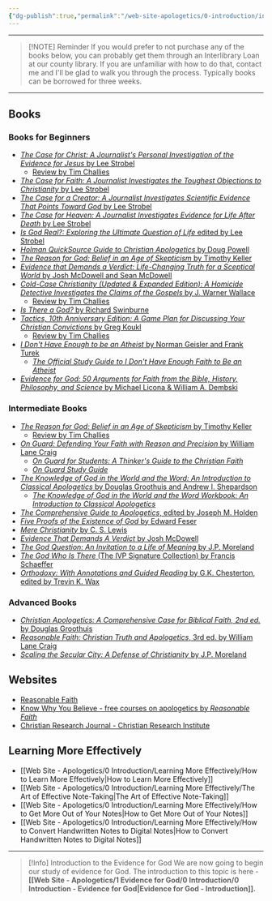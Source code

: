 ```yaml
---
{"dg-publish":true,"permalink":"/web-site-apologetics/0-introduction/introduction-to-apologetics/5-resources-for-learning-apologetics/","title":"Resources for Learning Apologetics","noteIcon":""}
---
```


---

> [!NOTE] Reminder
> If you would prefer to not purchase any of the books below, you can probably get them through an Interlibrary Loan at our county library. If you are unfamiliar with how to do that, contact me and I'll be glad to walk you through the process. Typically books can be borrowed for three weeks.
>
 

---
## Books

### Books for Beginners
- [*The Case for Christ: A Journalist's Personal Investigation of the Evidence for Jesus* by Lee Strobel](https://www.amazon.com/Case-Christ-Journalists-Personal-Investigation/dp/0310345863)
    - [Review by Tim Challies](https://www.challies.com/book-reviews/book-review-the-case-for-christ/)
- [*The Case for Faith: A Journalist Investigates the Toughest Objections to Christianity* by Lee Strobel](https://www.amazon.com/Case-Faith-Journalist-Investigates-Christianity/dp/0310364272)
- [*The Case for a Creator: A Journalist Investigates Scientific Evidence That Points Toward God* by Lee Strobel](https://www.amazon.com/Case-Creator-Journalist-Investigates-Scientific/dp/0310339286/)
- [*The Case for Heaven: A Journalist Investigates Evidence for Life After Death* by Lee Strobel](https://www.amazon.com/Case-Heaven-Journalist-Investigates-Evidence/dp/0310358450/)
- [*Is God Real?: Exploring the Ultimate Question of Life* edited by Lee Strobel](https://www.amazon.com/God-Real-author/dp/0310368235)
- [*Holman QuickSource Guide to Christian Apologetics* by Doug Powell](https://www.amazon.com/Holman-QuickSource-Christian-Apologetics-Quicksource/dp/080549460X/)
- [*The Reason for God: Belief in an Age of Skepticism* by Timothy Keller](https://www.amazon.com/Reason-God-Belief-Age-Skepticism/dp/1594483493/)
- [*Evidence that Demands a Verdict: Life-Changing Truth for a Sceptical World* by Josh McDowell and Sean McDowell](https://www.amazon.com/Evidence-that-Demands-Verdict-Anglicized/dp/1780788320)
- [*Cold-Case Christianity (Updated & Expanded Edition): A Homicide Detective Investigates the Claims of the Gospels* by J. Warner Wallace](https://www.amazon.com/Cold-Case-Christianity-Updated-Expanded-Investigates/dp/0830785302)
    - [Review by Tim Challies](https://www.challies.com/book-reviews/cold-case-christianity/)
- [*Is There a God?* by Richard Swinburne](https://www.amazon.com/There-God-Richard-Swinburne/dp/019958043X)
- [*Tactics, 10th Anniversary Edition: A Game Plan for Discussing Your Christian Convictions* by Greg Koukl](https://www.amazon.com/Tactics-10th-Anniversary-Discussing-Convictions/dp/0310101468)
    - [Review by Tim Challies](https://www.challies.com/book-reviews/book-review-tactics/)
- [*I Don't Have Enough to be an Atheist* by Norman Geisler and Frank Turek](https://www.amazon.com/Dont-Have-Enough-Faith-Atheist/dp/1433580756)
    - [*The Official Study Guide to I Don't Have Enough Faith to Be an Atheist*](https://www.amazon.com/Official-Study-Guide-Enough-Atheist/dp/1625095066/)
- [*Evidence for God: 50 Arguments for Faith from the Bible, History, Philosophy, and Science* by Michael Licona & William A. Dembski](https://www.amazon.com/dp/0801072603/)

### Intermediate Books

- [*The Reason for God: Belief in an Age of Skepticism* by Timothy Keller](https://www.amazon.com/Reason-God-Belief-Age-Skepticism/dp/1594483493)
    - [Review by Tim Challies](https://www.challies.com/book-reviews/book-review-the-reason-for-god-by-tim-keller/)
- [*On Guard: Defending Your Faith with Reason and Precision* by William Lane Craig](https://www.amazon.com/Guard-Defending-Faith-Reason-Precision/dp/1434764885)
    - [*On Guard for Students: A Thinker's Guide to the Christian Faith*](https://www.amazon.com/Guard-Students-Thinkers-Guide-Christian/dp/0781412994)
    - [*On Guard Study Guide*](https://www.amazon.com/Guard-Study-Guide-William-Craig/dp/1452889589)
- [*The Knowledge of God in the World and the Word: An Introduction to Classical Apologetics* by Douglas Groothuis and Andrew I. Shepardson](https://www.amazon.com/Knowledge-God-World-Word-Introduction/dp/03101130750)
    - [*The Knowledge of God in the World and the Word Workbook: An Introduction to Classical Apologetics*](https://www.amazon.com/dp/0310113105)
- [*The Comprehensive Guide to Apologetics*, edited by Joseph M. Holden](https://www.amazon.com/Comprehensive-Guide-Apologetics-Joseph-Holden/dp/0736985735)
- [*Five Proofs of the Existence of God* by Edward Feser](https://www.amazon.com/Five-Proofs-Existence-Edward-Feser/dp/1621641333)
- [*Mere Christianity* by C. S. Lewis](https://www.amazon.com/Mere-Christianity-C-S-Lewis/dp/0060652926/)
- [*Evidence That Demands A Verdict* by Josh McDowell](https://www.amazon.com/Evidence-that-Demands-Verdict-Anglicized/dp/1780788320/)
- [*The God Question: An Invitation to a Life of Meaning* by J.P. Moreland](https://www.amazon.com/God-Question-Invitation-Life-Meaning/dp/0830839127/)
- [*The God Who Is There* (The IVP Signature Collection) by Francis Schaeffer](https://www.amazon.com/God-Who-There-Signature-Collection/dp/083084855X/)
- [*Orthodoxy: With Annotations and Guided Reading* by G.K. Chesterton, edited by Trevin K. Wax](https://www.amazon.com/Orthodoxy-annotations-guided-reading-Trevin/dp/153599567X/)

### Advanced Books
- [*Christian Apologetics: A Comprehensive Case for Biblical Faith, 2nd ed.* by Douglas Groothuis](https://www.amazon.com/Christian-Apologetics-Comprehensive-Biblical-Faith/dp/1514002752)
- [*Reasonable Faith: Christian Truth and Apologetics*, 3rd ed. by William Lane Craig](https://www.amazon.com/Reasonable-Faith-Christian-Truth-Apologetics/dp/1433501155)
- [*Scaling the Secular City: A Defense of Christianity* by J.P. Moreland](https://www.amazon.com/Scaling-Secular-City-Defense-Christianity/dp/0801062225/)

## Websites
- [Reasonable Faith](https://www.reasonablefaith.org/)
- [Know Why You Believe - free courses on apologetics by _Reasonable Faith_](https://knowwhyyoubelieve.org/)
- [Christian Research Journal - Christian Research Institute](https://www.equip.org/category/christian-research-journal/)

## Learning More Effectively
- [[Web Site - Apologetics/0 Introduction/Learning More Effectively/How to Learn More Effectively\|How to Learn More Effectively]]
- [[Web Site - Apologetics/0 Introduction/Learning More Effectively/The Art of Effective Note-Taking\|The Art of Effective Note-Taking]]
- [[Web Site - Apologetics/0 Introduction/Learning More Effectively/How to Get More Out of Your Notes\|How to Get More Out of Your Notes]]
- [[Web Site - Apologetics/0 Introduction/Learning More Effectively/How to Convert Handwritten Notes to Digital Notes\|How to Convert Handwritten Notes to Digital Notes]]

---

> [!Info] Introduction to the Evidence for God
> We are now going to begin our study of evidence for God. The introduction to this topic is here - **[[Web Site - Apologetics/1 Evidence for God/0 Introduction/0 Introduction - Evidence for God\|Evidence for God - Introduction]].**
> 
> 






















